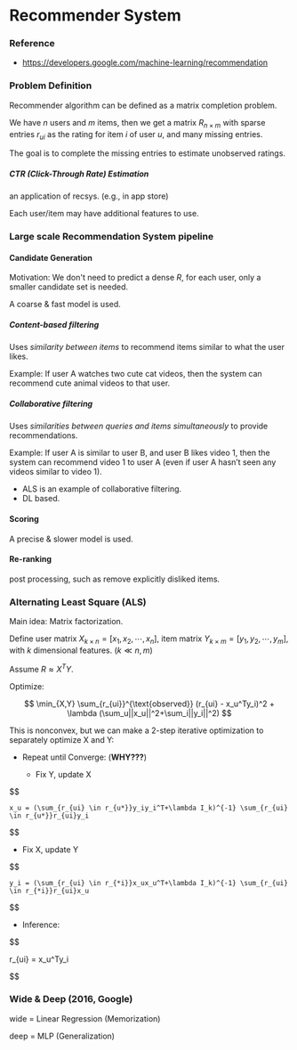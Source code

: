 # Recommender System

### Reference

* https://developers.google.com/machine-learning/recommendation



### Problem Definition

Recommender algorithm can be defined as  a matrix completion problem.

We have $n$ users and $m$ items, then we get a matrix $R _{n \times m}$ with sparse entries $r_{ui}$ as the rating for item $i$ of user $u$, and many missing entries.

The goal is to complete the missing entries to estimate unobserved ratings.

##### CTR (Click-Through Rate) Estimation

an application of recsys. (e.g., in app store)

Each user/item may have additional features to use.





### Large scale Recommendation System pipeline

#### Candidate Generation

Motivation: We don't need to predict a dense $R$, for each user, only a smaller candidate set is needed.

A coarse & fast model is used.

##### Content-based filtering

Uses *similarity between items* to recommend items similar to what the user likes.

Example: If user A watches two cute cat videos, then the system can recommend cute animal videos to that user.

##### Collaborative filtering

Uses *similarities between queries and items simultaneously* to provide recommendations.

Example: If user A is similar to user B, and user B likes video 1, then the system can recommend video 1 to user A (even if user A hasn’t seen any videos similar to video 1).

* ALS is an example of collaborative filtering.
* DL based.

#### Scoring

A precise & slower model is used.

#### Re-ranking

post processing, such as remove explicitly disliked items.







### Alternating Least Square (ALS)

Main idea: Matrix factorization.

Define user matrix $X_{k \times n} = [x_1, x_2, \cdots, x_n]$, item matrix $Y_{k \times m} = [y_1, y_2, \cdots, y_m]$, with $k$ dimensional features. ($k \ll n,m$)

Assume $R \approx X^TY$.

Optimize:

$$
\min_{X,Y} \sum_{r_{ui}}^{\text{observed}} (r_{ui} - x_u^Ty_i)^2 + \lambda (\sum_u||x_u||^2+\sum_i||y_i||^2)
$$

This is nonconvex, but we can make a 2-step iterative optimization to separately optimize X and Y:

* Repeat until Converge: (**WHY???**)

  * Fix Y, update X

    
$$

    x_u = (\sum_{r_{ui} \in r_{u*}}y_iy_i^T+\lambda I_k)^{-1} \sum_{r_{ui} \in r_{u*}}r_{ui}y_i
    
$$


  * Fix X, update Y

    
$$

    y_i = (\sum_{r_{ui} \in r_{*i}}x_ux_u^T+\lambda I_k)^{-1} \sum_{r_{ui} \in r_{*i}}r_{ui}x_u
    
$$


* Inference:

  
$$
 
  r_{ui} = x_u^Ty_i
  
$$






### Wide & Deep (2016, Google)

wide = Linear Regression (Memorization)

deep = MLP (Generalization)

